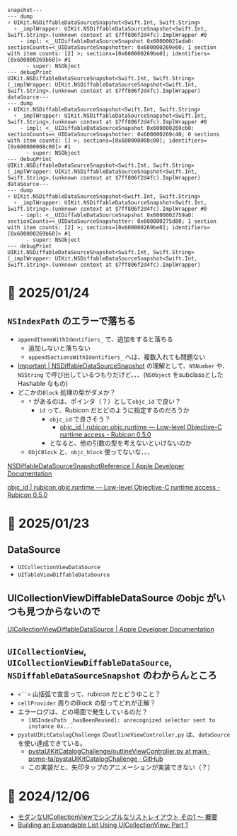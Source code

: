 ```
snapshot---
--- dump
▿ UIKit.NSDiffableDataSourceSnapshot<Swift.Int, Swift.String>
  ▿ _implWrapper: UIKit.NSDiffableDataSourceSnapshot<Swift.Int, Swift.String>.(unknown context at $7ff806f2d4fc).ImplWrapper #0
    - impl: <__UIDiffableDataSourceSnapshot 0x60000021ada0: sectionCounts=<_UIDataSourceSnapshotter: 0x600000269e60; 1 section with item counts: [2] >; sections=[0x600000269be0]; identifiers=[0x600000269b60]> #1
      - super: NSObject
--- debugPrint
UIKit.NSDiffableDataSourceSnapshot<Swift.Int, Swift.String>(_implWrapper: UIKit.NSDiffableDataSourceSnapshot<Swift.Int, Swift.String>.(unknown context at $7ff806f2d4fc).ImplWrapper)
dataSource---
--- dump
▿ UIKit.NSDiffableDataSourceSnapshot<Swift.Int, Swift.String>
  ▿ _implWrapper: UIKit.NSDiffableDataSourceSnapshot<Swift.Int, Swift.String>.(unknown context at $7ff806f2d4fc).ImplWrapper #0
    - impl: <__UIDiffableDataSourceSnapshot 0x600000269c60: sectionCounts=<_UIDataSourceSnapshotter: 0x600000269c40; 0 sections with item counts: [] >; sections=[0x600000008c00]; identifiers=[0x600000008c00]> #1
      - super: NSObject
--- debugPrint
UIKit.NSDiffableDataSourceSnapshot<Swift.Int, Swift.String>(_implWrapper: UIKit.NSDiffableDataSourceSnapshot<Swift.Int, Swift.String>.(unknown context at $7ff806f2d4fc).ImplWrapper)
dataSource---
--- dump
▿ UIKit.NSDiffableDataSourceSnapshot<Swift.Int, Swift.String>
  ▿ _implWrapper: UIKit.NSDiffableDataSourceSnapshot<Swift.Int, Swift.String>.(unknown context at $7ff806f2d4fc).ImplWrapper #0
    - impl: <__UIDiffableDataSourceSnapshot 0x6000002759a0: sectionCounts=<_UIDataSourceSnapshotter: 0x600000275d80; 1 section with item counts: [2] >; sections=[0x600000269be0]; identifiers=[0x600000269b60]> #1
      - super: NSObject
--- debugPrint
UIKit.NSDiffableDataSourceSnapshot<Swift.Int, Swift.String>(_implWrapper: UIKit.NSDiffableDataSourceSnapshot<Swift.Int, Swift.String>.(unknown context at $7ff806f2d4fc).ImplWrapper)
```


# 📝 2025/01/24

## `NSIndexPath` のエラーで落ちる

- `appendItemsWithIdentifiers_` で、追加をすると落ちる
  - 追加しないと落ちない
  - `appendSectionsWithIdentifiers_` へは、複数入れても問題ない
- [Important | NSDiffableDataSourceSnapshot](https://developer.apple.com/documentation/uikit/nsdiffabledatasourcesnapshotreference?language=objc#:~:text=Important) の理解として、`NSNumber` や、`NSString` で呼び出しているつもりだけど、、、(`NSObject` をsubclassとしたHashable なもの)
- どこかの`Block` 処理の型がダメか？
  - `*` があるのは、ポインタ（？）として`objc_id` で良い？
    - `id` って、Rubicon だとどのように指定するのだろうか
      - `objc_id` で良さそう？
        - [objc_id | rubicon.objc.runtime — Low-level Objective-C runtime access - Rubicon 0.5.0](https://rubicon-objc.readthedocs.io/en/stable/reference/rubicon-objc-runtime.html#rubicon.objc.runtime.objc_id)
      - となると、他の引数の型を考えないといけないのか
  - `ObjCBlock` と、`objc_block` 使ってないな、、、


[NSDiffableDataSourceSnapshotReference | Apple Developer Documentation](https://developer.apple.com/documentation/uikit/nsdiffabledatasourcesnapshotreference?language=objc)

[objc_id | rubicon.objc.runtime — Low-level Objective-C runtime access - Rubicon 0.5.0](https://rubicon-objc.readthedocs.io/en/stable/reference/rubicon-objc-runtime.html#rubicon.objc.runtime.objc_id)



# 📝 2025/01/23

## DataSource

- `UICollectionViewDataSource`
- `UITableViewDiffableDataSource`


## UICollectionViewDiffableDataSource のobjc がいつも見つからないので
[UICollectionViewDiffableDataSource | Apple Developer Documentation](https://developer.apple.com/documentation/uikit/uicollectionviewdiffabledatasourcereference?language=objc)


## `UICollectionView`, `UICollectionViewDiffableDataSource`, `NSDiffableDataSourceSnapshot` のわからんところ

- `<``>` 山括弧で宣言って、rubicon だとどうゆこと？
- `cellProvider` 周りのBlock の型ってどれが正解？
- エラーログは、どの場面で発生しているのだ？
  - `[NSIndexPath _hasBeenReused]: unrecognized selector sent to instance 0x...`
- `pystaUIKitCatalogChallenge` の`outlineViewController.py` は、`dataSource` を使い達成できている。
  - [pystaUIKitCatalogChallenge/outlineViewController.py at main · pome-ta/pystaUIKitCatalogChallenge · GitHub](https://github.com/pome-ta/pystaUIKitCatalogChallenge/blob/main/outlineViewController.py)
  - この実装だと、矢印タップのアニメーションが実装できない（？）



# 📝 2024/12/06

- [モダンなUICollectionViewでシンプルなリストレイアウト その1 〜 概要](https://zenn.dev/samekard_dev/articles/43991e9321b6c9)
- [Building an Expandable List Using UICollectionView: Part 1](https://swiftsenpai.com/development/collectionview-expandable-list-part1/)
